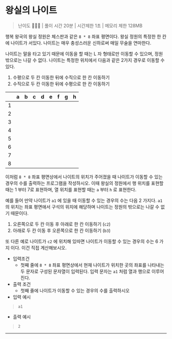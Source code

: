 # 왕실의 나이트

> 난이도 🧡🤍🤍 | 풀이 시간 20분 | 시간제한 1초 | 메모리 제한 128MB

행복 왕국의 왕실 정원은 체스판과 같은 `8 * 8` 좌표 평면이다. 왕실 정원의 특정한 한 칸에 나이트가 서있다. 나이트는 매우 충성스러운 신하로써 매일 무술을 연마한다.

나이트는 말을 타고 있기 때문에 이동을 할 때는 L 자 형태로만 이동할 수 있으며, 정원 밖으로는 나갈 수 없다. 나이트는 특정한 위치에서 다음과 같은 2가지 경우로 이동할 수 있다.

1. 수평으로 두 칸 이동한 뒤에 수직으로 한 칸 이동하기
2. 수직으로 두 칸 이동한 뒤에 수평으로 한 칸 이동하기

|  |a |b |c |d |e |f |g |h |
|--|--|--|--|--|--|--|--|--|
|1||||||||
|2||||||||
|3||||||||
|4||||||||
|5||||||||
|6||||||||
|7||||||||
|8||||||||

이처럼 `8 * 8` 좌표 평면상에서 나이트의 위치가 주어졌을 때 나이트가 이동할 수 있는 경우의 수를 출력하는 프로그램을 작성하시오. 이때 왕실의 정원에서 행 위치를 표현할 때는 1 부터 7로 표현하며, 열 위치를 표현할 때는 `a` 부터 `h` 로 표현한다.

예를 들어 만약 나이트가 `a1` 에 있을 때 이동할 수 있는 경우의 수는 다음 2 가지다.
`a1` 의 위치는 좌표 평면애서 구석의 위치에 해당하며 나이트는 정원의 밖으로는 나갈 수 없기 때문이다.

1. 오른쪽으로 두 칸 이동 후 아래로 한 칸 이동하기 (`c2`)
2. 아래로 두 칸 이동 후 오른쪽으로 한 칸 이동하기 (`b3`)

또 다른 예로 나이트가 `c2` 에 위치해 있따면 나이트가 이동할 수 있는 경우의 수는 6 가지 이다. 이건 직접 계산해보시오.

* 입력조건
  * 첫째 줄에 `8 * 8` 좌표 평면상에서 현재 나이트가 위치한 곳의 좌표를 나타내는 두 문자로 구성된 문자열이 입력된다. 입력 문자는 `a1` 처럼 열과 행으로 이루어진다.
* 출력 조건
  * 첫째 줄에 나이트가 이동할 수 있는 경우의 수를 출력하시오
* 입력 예시
> ```
> a1
> ```
* 출력 예시
> ```
> 2
> ```

-------